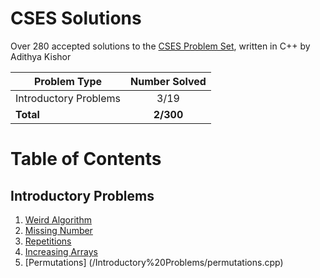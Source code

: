 # CSES Solutions

Over 280 accepted solutions to the [CSES Problem Set](https://cses.fi/problemset/), written in C++ by Adithya Kishor

| Problem Type          | Number Solved |
|-----------------------|:-------------:|
| Introductory Problems |     3/19      |
| **Total**             |  **2/300**    |

# Table of Contents

## Introductory Problems
1. [Weird Algorithm](/Introductory%20Problems/weird_algorithm.cpp)
2. [Missing Number](/Introductory%20Problems/missing_number.cpp)
3. [Repetitions](/Intoductory%20Problems/repetitions.cpp)
4. [Increasing Arrays](/Intoductory%20Problems/increasing_array.cpp)
5. [Permutations] (/Introductory%20Problems/permutations.cpp)
